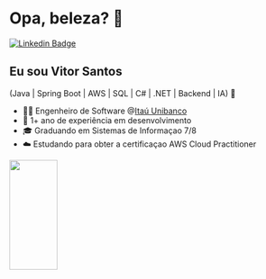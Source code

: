 <h1>Opa, beleza? 👋</h1>

[![Linkedin Badge](https://img.shields.io/badge/-LinkedIn-6633cc?style=flat-square&logo=Linkedin&logoColor=white&link=https://www.linkedin.com/in/vitor-santos-alves/)](https://www.linkedin.com/in/vitor-santos-alves/)

## Eu sou Vitor Santos
(Java | Spring Boot | AWS | SQL | C# | .NET | Backend | IA) 🚀
- 👩‍💻 Engenheiro de Software @[Itaú Unibanco](https://www.itau.com.br/)
- 🧠 1+ ano de experiência em desenvolvimento
- 🎓 Graduando em Sistemas de Informaçao 7/8
- ☁️ Estudando para obter a certificaçao AWS Cloud Practitioner

<div align="left">
  
  <img width="41%" height="195px" src="https://github-readme-stats.vercel.app/api/top-langs/?username=Fernanda-Kipper&layout=compact&hide_border=true&title_color=8f00ff&text_color=ffffff&bg_color=0d1117" />
  
 </div>
